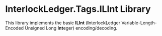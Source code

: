 # InterlockLedger.Tags.ILInt Library

This library implements the basic **ILInt** (**I**nterlock**L**edger Variable-Length-Encoded Unsigned Long **Int**eger) encoding/decoding.
